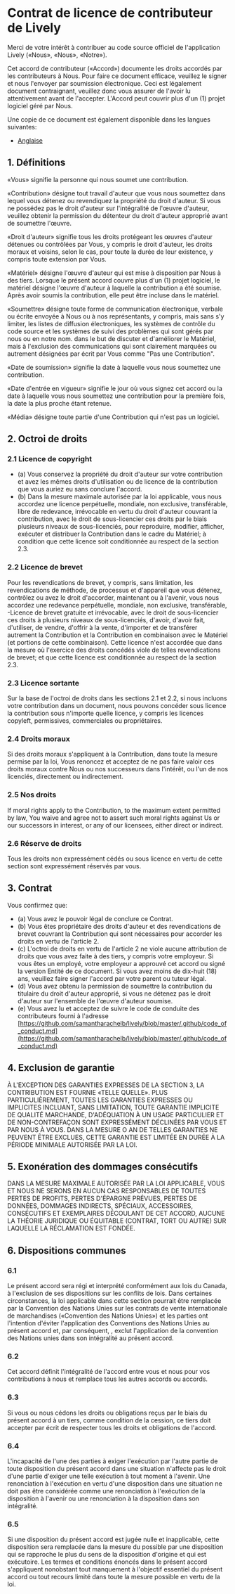 # Contrat de licence de contributeur de Lively
Merci de votre intérêt à contribuer au code source officiel de l'application Lively («Nous», «Nous», «Notre»).

Cet accord de contributeur («Accord») documente les droits accordés par les contributeurs à Nous. Pour faire ce document
efficace, veuillez le signer et nous l'envoyer par soumission électronique. Ceci est légalement
document contraignant, veuillez donc vous assurer de l'avoir lu attentivement avant de l'accepter. L'Accord peut couvrir plus d'un (1) projet logiciel géré par Nous.

Une copie de ce document est également disponible dans les langues suivantes:

- [Anglaise](https://gist.github.com/samantharachelb/d5ebddc509a7ed16ec0ee2307d00e539)

## 1. Définitions
«Vous» signifie la personne qui nous soumet une contribution.

«Contribution» désigne tout travail d'auteur que vous nous soumettez dans lequel vous détenez ou revendiquez la propriété du droit d'auteur. Si vous ne possédez pas le droit d'auteur sur l'intégralité de l'œuvre d'auteur, veuillez obtenir la permission du détenteur du droit d'auteur approprié avant de soumettre l'œuvre.

«Droit d'auteur» signifie tous les droits protégeant les œuvres d'auteur détenues ou contrôlées par Vous, y compris le droit d'auteur, les droits moraux et voisins, selon le cas, pour toute la durée de leur existence, y compris toute extension par Vous.

«Matériel» désigne l'œuvre d'auteur qui est mise à disposition par Nous à des tiers. Lorsque le présent accord couvre plus d'un (1) projet logiciel, le matériel désigne l'œuvre d'auteur à laquelle la contribution a été soumise. Après avoir soumis la contribution, elle peut être incluse dans le matériel.

«Soumettre» désigne toute forme de communication électronique, verbale ou écrite envoyée à Nous ou à nos représentants, y compris, mais sans s'y limiter, les listes de diffusion électroniques, les systèmes de contrôle du code source et les systèmes de suivi des problèmes qui sont gérés par nous ou en notre nom. dans le but de discuter et d'améliorer le Matériel, mais à l'exclusion des communications qui sont clairement marquées ou autrement désignées par écrit par Vous comme "Pas une Contribution".

«Date de soumission» signifie la date à laquelle vous nous soumettez une contribution.

«Date d'entrée en vigueur» signifie le jour où vous signez cet accord ou la date à laquelle vous nous soumettez une contribution pour la première fois, la date la plus proche étant retenue.

«Média» désigne toute partie d'une Contribution qui n'est pas un logiciel.

## 2. Octroi de droits
### 2.1 Licence de copyright
- (a) Vous conservez la propriété du droit d'auteur sur votre contribution et avez les mêmes droits d'utilisation ou de licence de la contribution que vous auriez eu sans conclure l'accord.
- (b) Dans la mesure maximale autorisée par la loi applicable, vous nous accordez une licence perpétuelle, mondiale, non exclusive, transférable, libre de redevance, irrévocable en vertu du droit d'auteur couvrant la contribution, avec le droit de sous-licencier ces droits par le biais plusieurs niveaux de sous-licenciés, pour reproduire, modifier, afficher, exécuter et distribuer la Contribution dans le cadre du Matériel; à condition que cette licence soit conditionnée au respect de la section 2.3.

### 2.2 Licence de brevet
Pour les revendications de brevet, y compris, sans limitation, les revendications de méthode, de processus et d'appareil que vous détenez, contrôlez ou avez le droit d'accorder, maintenant ou à l'avenir, vous nous accordez une redevance perpétuelle, mondiale, non exclusive, transférable, -Licence de brevet gratuite et irrévocable, avec le droit de sous-licencier ces droits à plusieurs niveaux de sous-licenciés, d'avoir, d'avoir fait, d'utiliser, de vendre, d'offrir à la vente, d'importer et de transférer autrement la Contribution et la Contribution en combinaison avec le Matériel (et portions de cette combinaison). Cette licence n'est accordée que dans la mesure où l'exercice des droits concédés viole de telles revendications de brevet; et que cette licence est conditionnée au respect de la section 2.3.

### 2.3 Licence sortante
Sur la base de l'octroi de droits dans les sections 2.1 et 2.2, si nous incluons votre contribution dans un document, nous pouvons concéder sous licence la contribution sous n'importe quelle licence, y compris les licences copyleft, permissives, commerciales ou propriétaires.

### 2.4 Droits moraux
Si des droits moraux s'appliquent à la Contribution, dans toute la mesure permise par la loi, Vous renoncez et acceptez de ne pas faire valoir ces droits moraux contre Nous ou nos successeurs dans l'intérêt, ou l'un de nos licenciés, directement ou indirectement.

### 2.5 Nos droits
If moral rights apply to the Contribution, to the maximum extent permitted by law, You waive and agree not to assert such moral rights against Us or our successors in interest, or any of our licensees, either direct or indirect.

### 2.6 Réserve de droits
Tous les droits non expressément cédés ou sous licence en vertu de cette section sont expressément réservés par vous.

## 3. Contrat
Vous confirmez que:

- (a) Vous avez le pouvoir légal de conclure ce Contrat.
- (b) Vous êtes propriétaire des droits d'auteur et des revendications de brevet couvrant la Contribution qui sont nécessaires pour accorder les droits en vertu de l'article 2.
- (c) L'octroi de droits en vertu de l'article 2 ne viole aucune attribution de droits que vous avez faite à des tiers, y compris votre employeur. Si vous êtes un employé, votre employeur a approuvé cet accord ou signé la version Entité de ce document. Si vous avez moins de dix-huit (18) ans, veuillez faire signer l'accord par votre parent ou tuteur légal.
- (d) Vous avez obtenu la permission de soumettre la contribution du titulaire du droit d'auteur approprié, si vous ne détenez pas le droit d'auteur sur l'ensemble de l'œuvre d'auteur soumise.
- (e) Vous avez lu et acceptez de suivre le code de conduite des contributeurs fourni à l'adresse [https://github.com/samantharachelb/lively/blob/master/.github/code_of_conduct.md](https://github.com/samantharachelb/lively/blob/master/.github/code_of_conduct.md)

## 4. Exclusion de garantie
À L'EXCEPTION DES GARANTIES EXPRESSES DE LA SECTION 3, LA CONTRIBUTION EST FOURNIE «TELLE QUELLE». PLUS PARTICULIÈREMENT, TOUTES LES GARANTIES EXPRESSES OU IMPLICITES INCLUANT, SANS LIMITATION, TOUTE GARANTIE IMPLICITE DE QUALITÉ MARCHANDE, D'ADÉQUATION À UN USAGE PARTICULIER ET DE NON-CONTREFAÇON SONT EXPRESSÉMENT DÉCLINÉES PAR VOUS ET PAR NOUS À VOUS. DANS LA MESURE O AN DE TELLES GARANTIES NE PEUVENT ÊTRE EXCLUES, CETTE GARANTIE EST LIMITÉE EN DURÉE À LA PÉRIODE MINIMALE AUTORISÉE PAR LA LOI.

## 5. Exonération des dommages consécutifs
DANS LA MESURE MAXIMALE AUTORISÉE PAR LA LOI APPLICABLE, VOUS ET NOUS NE SERONS EN AUCUN CAS RESPONSABLES DE TOUTES PERTES DE PROFITS, PERTES D'ÉPARGNE PRÉVUES, PERTES DE DONNÉES, DOMMAGES INDIRECTS, SPÉCIAUX, ACCESSOIRES, CONSÉCUTIFS ET EXEMPLAIRES DÉCOULANT DE CET ACCORD, AUCUNE LA THÉORIE JURIDIQUE OU ÉQUITABLE (CONTRAT, TORT OU AUTRE) SUR LAQUELLE LA RÉCLAMATION EST FONDÉE.

## 6. Dispositions communes
### 6.1
Le présent accord sera régi et interprété conformément aux lois du Canada, à l'exclusion de ses dispositions sur les conflits de lois. Dans certaines circonstances, la loi applicable dans cette section pourrait être remplacée par la Convention des Nations Unies sur les contrats de vente internationale de marchandises («Convention des Nations Unies») et les parties ont l'intention d'éviter l'application des Conventions des Nations Unies au présent accord et, par conséquent, , exclut l'application de la convention des Nations unies dans son intégralité au présent accord.

### 6.2
Cet accord définit l'intégralité de l'accord entre vous et nous pour vos contributions à nous et remplace tous les autres accords ou accords.

### 6.3
Si vous ou nous cédons les droits ou obligations reçus par le biais du présent accord à un tiers, comme condition de la cession, ce tiers doit accepter par écrit de respecter tous les droits et obligations de l'accord.

### 6.4
L'incapacité de l'une des parties à exiger l'exécution par l'autre partie de toute disposition du présent accord dans une situation n'affecte pas le droit d'une partie d'exiger une telle exécution à tout moment à l'avenir. Une renonciation à l'exécution en vertu d'une disposition dans une situation ne doit pas être considérée comme une renonciation à l'exécution de la disposition à l'avenir ou une renonciation à la disposition dans son intégralité.

### 6.5
Si une disposition du présent accord est jugée nulle et inapplicable, cette disposition sera remplacée dans la mesure du possible par une disposition qui se rapproche le plus du sens de la disposition d'origine et qui est exécutoire. Les termes et conditions énoncés dans le présent accord s'appliquent nonobstant tout manquement à l'objectif essentiel du présent accord ou tout recours limité dans toute la mesure possible en vertu de la loi.
